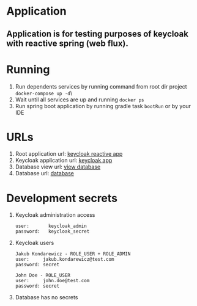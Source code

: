 # Application

## Application is for testing purposes of keycloak with reactive spring (web flux).

# Running

1. Run dependents services by running command from root dir project `docker-compose up -d`\
2. Wait until all services are up and running `docker ps`
3. Run spring boot application by running gradle task `bootRun` or by your IDE

# URLs

1. Root application url: [keycloak reactive app](http://localhost:8081)
2. Keycloak application url: [keycloak app](http://localhost:8080)
3. Database view url: [view database](http://localhost:5000)
4. Database url: [database](http://localhost:27017)

# Development secrets

1. Keycloak administration access
    ```
    user:       keycloak_admin
    password:   keycloak_secret
    ```
2. Keycloak users
   ```
   Jakub Kondarewicz - ROLE_USER + ROLE_ADMIN
   user:     jakub.kondarewicz@test.com
   password: secret
   
   John Doe - ROLE_USER
   user:     john.doe@test.com
   password: secret
   ```
3. Database has no secrets
   
